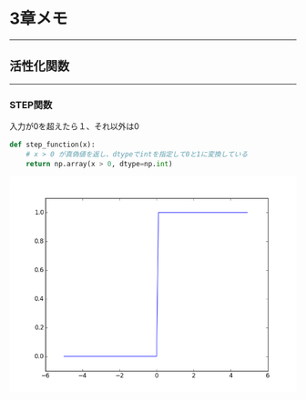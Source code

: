 # 3章メモ
---
## 活性化関数
---
### STEP関数
入力が0を超えたら１、それ以外は0

```python
def step_function(x):
    # x > 0 が真偽値を返し、dtypeでintを指定して0と1に変換している
    return np.array(x > 0, dtype=np.int)
```

![step関数](./step.png "step関数")
